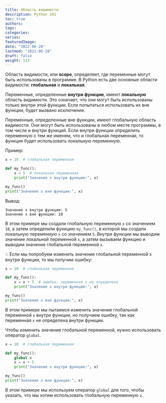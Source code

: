 ```yaml
---
title: Область видимости
description: Python 101
toc: true
authors:
tags:
categories:
series:
featuredImage:
date: "2022-06-28"
lastmod: "2022-06-28"
draft: false
weight: 113
---
```


Область видимости, или **scope**, определяет, где переменные могут быть использованы в программе. В Python есть две основные области видимости: **глобальная** и **локальная**.

Переменные, определенные **внутри функции**, имеют **локальную** область видимости. Это означает, что они могут быть использованы только внутри этой функции. Если попытаться использовать их вне функции, будет вызвано исключение.

Переменные, определенные вне функции, имеют глобальную область видимости. Они могут быть использованы в любом месте программы, в том числе и внутри функций. Если внутри функции определить переменную с тем же именем, что и глобальная переменная, то функция будет использовать локальную переменную.

Пример:

```python
x = 10  # глобальная переменная

def my_func():
    x = 5  # локальная переменная
    print("Значение x внутри функции:", x)

my_func()
print("Значение x вне функции:", x)
```

Вывод:

```
Значение x внутри функции: 5
Значение x вне функции: 10
```

В этом примере мы создали глобальную переменную `x` со значением `10`, а затем определили функцию `my_func()`, в которой мы создали локальную переменную `x` со значением `5`. Внутри функции мы выводим значение локальной переменной `x`, а затем вызываем функцию и выводим значение глобальной переменной `x`.

💡 Если мы попробуем изменить значение глобальной переменной x внутри функции, то мы получим ошибку:

```python
x = 10  # глобальная переменная

def my_func():
    x = x + 5  # ошибка: переменная x не определена
    print("Значение x внутри функции:", x)

my_func()
print("Значение x вне функции:", x)
```

В этом примере мы пытаемся изменить значение глобальной переменной `x` внутри функции, но получаем ошибку, так как переменная `x` не определена внутри функции.

Чтобы изменить значение глобальной переменной, нужно использовать оператор `global`.

```python
x = 10  # глобальная переменная

def my_func():
    global x
    x = x + 5
    print("Значение x внутри функции:", x)

my_func()
print("Значение x вне функции:", x)
```

В этом примере мы используем оператор `global` для того, чтобы указать, что мы хотим использовать глобальную переменную `x`.
